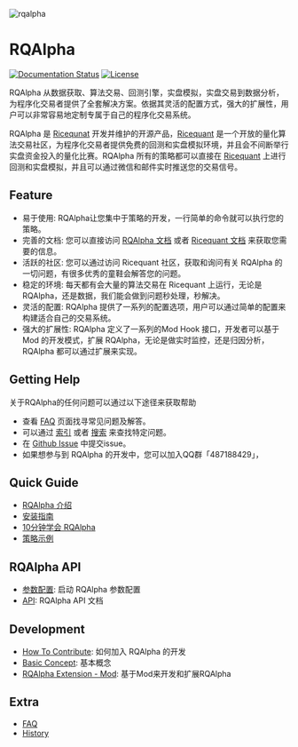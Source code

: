 ![rqalpha](https://raw.githubusercontent.com/ricequant/rqalpha/master/docs/source/_static/logo.jpg)

# RQAlpha

[![Documentation Status](https://readthedocs.org/projects/rqalpha/badge/?version=stable)](http://rqalpha.readthedocs.io/zh_CN/stable/?badge=stable) 
[![License](https://img.shields.io/badge/License-Apache%202.0-blue.svg)](https://opensource.org/licenses/Apache-2.0)

RQAlpha 从数据获取、算法交易、回测引擎，实盘模拟，实盘交易到数据分析，为程序化交易者提供了全套解决方案。依据其灵活的配置方式，强大的扩展性，用户可以非常容易地定制专属于自己的程序化交易系统。

RQAlpha 是 [Ricequnat](https://www.ricequant.com) 开发并维护的开源产品，[Ricequant](https://www.ricequant.com) 是一个开放的量化算法交易社区，为程序化交易者提供免费的回测和实盘模拟环境，并且会不间断举行实盘资金投入的量化比赛。RQAlpha 所有的策略都可以直接在 [Ricequant](https://www.ricequant.com) 上进行回测和实盘模拟，并且可以通过微信和邮件实时推送您的交易信号。


## Feature

*   易于使用: RQAlpha让您集中于策略的开发，一行简单的命令就可以执行您的策略。
*   完善的文档: 您可以直接访问 [RQAlpha 文档](http://rqalpha.readthedocs.io/zh_CN/latest/) 或者 [Ricequant 文档](https://www.ricequant.com/api/python/chn) 来获取您需要的信息。
*   活跃的社区: 您可以通过访问 Ricequant 社区，获取和询问有关 RQAlpha 的一切问题，有很多优秀的童鞋会解答您的问题。
*   稳定的环境: 每天都有会大量的算法交易在 Ricequant 上运行，无论是 RQAlpha，还是数据，我们能会做到问题秒处理，秒解决。
*   灵活的配置: RQAlpha 提供了一系列的配置选项，用户可以通过简单的配置来构建适合自己的交易系统。
*   强大的扩展性: RQAlpha 定义了一系列的Mod Hook 接口，开发者可以基于 Mod 的开发模式，扩展 RQAlpha，无论是做实时监控，还是归因分析，RQAlpha 都可以通过扩展来实现。

## Getting Help

关于RQAlpha的任何问题可以通过以下途径来获取帮助

*  查看 [FAQ](http://rqalpha.readthedocs.io/zh_CN/latest/faq.html) 页面找寻常见问题及解答。
*  可以通过 [索引](http://rqalpha.readthedocs.io/zh_CN/latest/genindex.html) 或者 [搜索](http://rqalpha.readthedocs.io/zh_CN/latest/search.html) 来查找特定问题。
*  在 [Github Issue](https://github.com/ricequant/rqalpha/issues) 中提交issue。
*  如果想参与到 RQAlpha 的开发中，您可以加入QQ群「487188429」，

## Quick Guide


*   [RQAlpha 介绍](http://rqalpha.readthedocs.io/zh_CN/latest/intro/overview.html)
*   [安装指南](http://rqalpha.readthedocs.io/zh_CN/latest/intro/install.html)
*   [10分钟学会 RQAlpha](http://rqalpha.readthedocs.io/zh_CN/latest/intro/tutorial.html)
*   [策略示例](http://rqalpha.readthedocs.io/zh_CN/latest/intro/examples.html)

## RQAlpha API

*   [参数配置](http://rqalpha.readthedocs.io/zh_CN/latest/api/config.html): 启动 RQAlpha 参数配置
*   [API](http://rqalpha.readthedocs.io/zh_CN/latest/api/base_api.html): RQAlpha API 文档

## Development

*   [How To Contribute](http://rqalpha.readthedocs.io/zh_CN/latest/development/make_contribute.html): 如何加入 RQAlpha 的开发
*   [Basic Concept](http://rqalpha.readthedocs.io/zh_CN/latest/development/basic_concept.html): 基本概念
*   [RQAlpha Extension - Mod](http://rqalpha.readthedocs.io/zh_CN/latest/development/mod.html): 基于Mod来开发和扩展RQAlpha

## Extra

*   [FAQ](http://rqalpha.readthedocs.io/zh_CN/latest/faq.html)
*   [History](http://rqalpha.readthedocs.io/zh_CN/latest/history.html)
